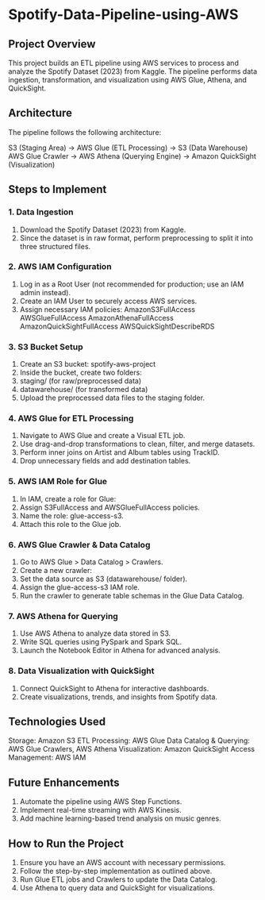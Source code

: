 # Spotify-Data-Pipeline-using-AWS
## Project Overview
This project builds an ETL pipeline using AWS services to process and analyze the Spotify Dataset (2023) from Kaggle. The pipeline performs data ingestion, transformation, and visualization using AWS Glue, Athena, and QuickSight.

## Architecture
The pipeline follows the following architecture:

S3 (Staging Area) → AWS Glue (ETL Processing) → S3 (Data Warehouse)
AWS Glue Crawler → AWS Athena (Querying Engine) → Amazon QuickSight (Visualization)
## Steps to Implement
### 1. Data Ingestion
1. Download the Spotify Dataset (2023) from Kaggle.
2. Since the dataset is in raw format, perform preprocessing to split it into three structured files.
### 2. AWS IAM Configuration
1. Log in as a Root User (not recommended for production; use an IAM admin instead).
2. Create an IAM User to securely access AWS services.
3. Assign necessary IAM policies:
AmazonS3FullAccess
AWSGlueFullAccess
AmazonAthenaFullAccess
AmazonQuickSightFullAccess
AWSQuickSightDescribeRDS
### 3. S3 Bucket Setup
1. Create an S3 bucket: spotify-aws-project
2. Inside the bucket, create two folders:
3. staging/ (for raw/preprocessed data)
4. datawarehouse/ (for transformed data)
5. Upload the preprocessed data files to the staging folder.
### 4. AWS Glue for ETL Processing
1. Navigate to AWS Glue and create a Visual ETL job.
2. Use drag-and-drop transformations to clean, filter, and merge datasets.
3. Perform inner joins on Artist and Album tables using TrackID.
4. Drop unnecessary fields and add destination tables.
### 5. AWS IAM Role for Glue
1. In IAM, create a role for Glue:
2. Assign S3FullAccess and AWSGlueFullAccess policies.
3. Name the role: glue-access-s3.
4. Attach this role to the Glue job.
### 6. AWS Glue Crawler & Data Catalog
1. Go to AWS Glue > Data Catalog > Crawlers.
2. Create a new crawler:
3. Set the data source as S3 (datawarehouse/ folder).
4. Assign the glue-access-s3 IAM role.
5. Run the crawler to generate table schemas in the Glue Data Catalog.
### 7. AWS Athena for Querying
1. Use AWS Athena to analyze data stored in S3.
2. Write SQL queries using PySpark and Spark SQL.
3. Launch the Notebook Editor in Athena for advanced analysis.
### 8. Data Visualization with QuickSight
1. Connect QuickSight to Athena for interactive dashboards.
2. Create visualizations, trends, and insights from Spotify data.
## Technologies Used
Storage: Amazon S3
ETL Processing: AWS Glue
Data Catalog & Querying: AWS Glue Crawlers, AWS Athena
Visualization: Amazon QuickSight
Access Management: AWS IAM
## Future Enhancements
1. Automate the pipeline using AWS Step Functions.
2. Implement real-time streaming with AWS Kinesis.
3. Add machine learning-based trend analysis on music genres.
## How to Run the Project
1. Ensure you have an AWS account with necessary permissions.
2. Follow the step-by-step implementation as outlined above.
3. Run Glue ETL jobs and Crawlers to update the Data Catalog.
4. Use Athena to query data and QuickSight for visualizations.
